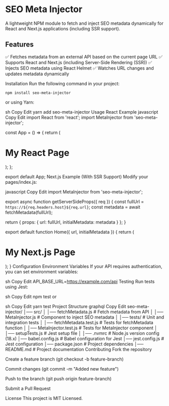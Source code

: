 <h1>SEO Meta Injector</h1>
A lightweight NPM module to fetch and inject SEO metadata dynamically for React and Next.js applications (including SSR support).

<h2>Features</h2>
✅ Fetches metadata from an external API based on the current page URL
✅ Supports React and Next.js (including Server-Side Rendering (SSR))
✅ Injects SEO metadata using React Helmet
✅ Watches URL changes and updates metadata dynamically

Installation
Run the following command in your project:
```
npm install seo-meta-injector
```
or using Yarn:

sh
Copy
Edit
yarn add seo-meta-injector
Usage
React Example
javascript
Copy
Edit
import React from 'react';
import MetaInjector from 'seo-meta-injector';

const App = () => {
  return (
    <MetaInjector url={window.location.href}>
      <h1>My React Page</h1>
    </MetaInjector>
  );
};

export default App;
Next.js Example (With SSR Support)
Modify your pages/index.js:

javascript
Copy
Edit
import MetaInjector from 'seo-meta-injector';

export async function getServerSideProps({ req }) {
  const fullUrl = `https://${req.headers.host}${req.url}`;
  const metadata = await fetchMetadata(fullUrl);
  
  return { props: { url: fullUrl, initialMetadata: metadata } };
}

export default function Home({ url, initialMetadata }) {
  return (
    <MetaInjector url={url} initialMetadata={initialMetadata}>
      <h1>My Next.js Page</h1>
    </MetaInjector>
  );
}
Configuration
Environment Variables
If your API requires authentication, you can set environment variables:

sh
Copy
Edit
API_BASE_URL=https://example.com/api
Testing
Run tests using Jest:

sh
Copy
Edit
npm test
or

sh
Copy
Edit
yarn test
Project Structure
graphql
Copy
Edit
seo-meta-injector/
│── src/
│   │── fetchMetadata.js       # Fetch metadata from API
│   │── MetaInjector.js        # Component to inject SEO metadata
│
│── tests/                     # Unit and integration tests
│   │── fetchMetadata.test.js  # Tests for fetchMetadata function
│   │── MetaInjector.test.js   # Tests for MetaInjector component
│   │── setupTests.js          # Jest setup file
│
│── .nvmrc                     # Node.js version config (18.x)
│── babel.config.js             # Babel configuration for Jest
│── jest.config.js              # Jest configuration
│── package.json                # Project dependencies
│── README.md                   # Project documentation
Contributing
Fork the repository

Create a feature branch (git checkout -b feature-branch)

Commit changes (git commit -m "Added new feature")

Push to the branch (git push origin feature-branch)

Submit a Pull Request

License
This project is MIT Licensed.

